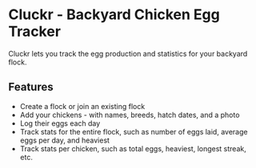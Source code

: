 # Cluckr - Backyard Chicken Egg Tracker

Cluckr lets you track the egg production and statistics for your backyard flock.


## Features

- Create a flock or join an existing flock
- Add your chickens - with names, breeds, hatch dates, and a photo
- Log their eggs each day
- Track stats for the entire flock, such as number of eggs laid, average eggs per day, and heaviest
- Track stats per chicken, such as total eggs, heaviest, longest streak, etc.
